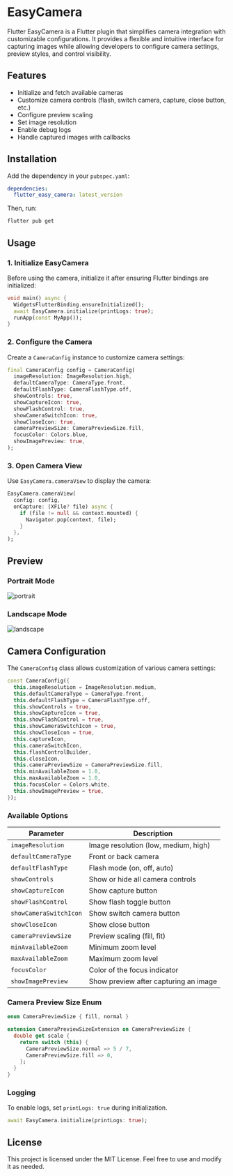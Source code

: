 # EasyCamera

Flutter EasyCamera is a Flutter plugin that simplifies camera integration with customizable configurations. It provides a flexible and intuitive interface for capturing images while allowing developers to configure camera settings, preview styles, and control visibility.

## Features
- Initialize and fetch available cameras
- Customize camera controls (flash, switch camera, capture, close button, etc.)
- Configure preview scaling
- Set image resolution
- Enable debug logs
- Handle captured images with callbacks

## Installation

Add the dependency in your `pubspec.yaml`:
```yaml
dependencies:
  flutter_easy_camera: latest_version
```

Then, run:
```sh
flutter pub get
```

## Usage

### 1. Initialize EasyCamera
Before using the camera, initialize it after ensuring Flutter bindings are initialized:

```dart
void main() async {
  WidgetsFlutterBinding.ensureInitialized();
  await EasyCamera.initialize(printLogs: true);
  runApp(const MyApp());
}
```

### 2. Configure the Camera
Create a `CameraConfig` instance to customize camera settings:

```dart
final CameraConfig config = CameraConfig(
  imageResolution: ImageResolution.high,
  defaultCameraType: CameraType.front,
  defaultFlashType: CameraFlashType.off,
  showControls: true,
  showCaptureIcon: true,
  showFlashControl: true,
  showCameraSwitchIcon: true,
  showCloseIcon: true,
  cameraPreviewSize: CameraPreviewSize.fill,
  focusColor: Colors.blue,
  showImagePreview: true,
);
```

### 3. Open Camera View
Use `EasyCamera.cameraView` to display the camera:

```dart
EasyCamera.cameraView(
  config: config,
  onCapture: (XFile? file) async {
    if (file != null && context.mounted) {
      Navigator.pop(context, file);
    }
  },
);
```

## Preview

### Portrait Mode

![portrait](https://github.com/user-attachments/assets/fc6555ed-c4fa-48ce-bdac-bb041f33a6f9)

### Landscape Mode

![landscape](https://github.com/user-attachments/assets/b329a8b3-6898-4162-9e49-ab5916a55e95)


## Camera Configuration

The `CameraConfig` class allows customization of various camera settings:

```dart
const CameraConfig({
  this.imageResolution = ImageResolution.medium,
  this.defaultCameraType = CameraType.front,
  this.defaultFlashType = CameraFlashType.off,
  this.showControls = true,
  this.showCaptureIcon = true,
  this.showFlashControl = true,
  this.showCameraSwitchIcon = true,
  this.showCloseIcon = true,
  this.captureIcon,
  this.cameraSwitchIcon,
  this.flashControlBuilder,
  this.closeIcon,
  this.cameraPreviewSize = CameraPreviewSize.fill,
  this.minAvailableZoom = 1.0,
  this.maxAvailableZoom = 1.0,
  this.focusColor = Colors.white,
  this.showImagePreview = true,
});
```

### Available Options
| Parameter                | Description                                      |
|--------------------------|--------------------------------------------------|
| `imageResolution`        | Image resolution (low, medium, high)             |
| `defaultCameraType`      | Front or back camera                             |
| `defaultFlashType`       | Flash mode (on, off, auto)                       |
| `showControls`           | Show or hide all camera controls                 |
| `showCaptureIcon`        | Show capture button                              |
| `showFlashControl`       | Show flash toggle button                         |
| `showCameraSwitchIcon`   | Show switch camera button                        |
| `showCloseIcon`          | Show close button                                |
| `cameraPreviewSize`      | Preview scaling (fill, fit)                      |
| `minAvailableZoom`       | Minimum zoom level                               |
| `maxAvailableZoom`       | Maximum zoom level                               |
| `focusColor`             | Color of the focus indicator                     |
| `showImagePreview`       | Show preview after capturing an image            |

### Camera Preview Size Enum

```dart
enum CameraPreviewSize { fill, normal }

extension CameraPreviewSizeExtension on CameraPreviewSize {
  double get scale {
    return switch (this) {
      CameraPreviewSize.normal => 5 / 7,
      CameraPreviewSize.fill => 0,
    };
  }
}
```

### Logging
To enable logs, set `printLogs: true` during initialization.

```dart
await EasyCamera.initialize(printLogs: true);
```

## License
This project is licensed under the MIT License. Feel free to use and modify it as needed.
